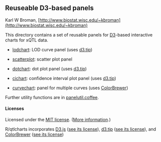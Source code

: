 ## Reuseable D3-based panels

Karl W Broman,
[http://www.biostat.wisc.edu/~kbroman](http://www.biostat.wisc.edu/~kbroman)

This directory contains a set of reusable panels for
[D3](http://d3js.org)-based interactive charts for xQTL data.

- [lodchart](inst/panels/lodchart): LOD curve panel
  (uses [d3.tip](http://github.com/Caged/d3-tip))
  
- [scatterplot](inst/panels/scatterplot): scatter plot panel

- [dotchart](inst/panels/dotchart): dot plot panel
  (uses [d3.tip](http://github.com/Caged/d3-tip))

- [cichart](inst/panels/cichart): confidence interval plot panel
  (uses [d3.tip](http://github.com/Caged/d3-tip))

- [curvechart](inst/panels/curvechart): panel for multiple curves
  (uses [ColorBrewer](http://colorbrewer2.org))

Further utility functions are in [panelutil.coffee](panelutil.coffee).

#### Licenses

Licensed under the [MIT license](LICENSE). ([More information](http://en.wikipedia.org/wiki/MIT_License).)

R/qtlcharts incorporates [D3.js](http://d3js.org)
([see its license](../d3/LICENSE)),
[d3.tip](http://github.com/Caged/d3-tip)
([see its license](../d3-tip/LICENSE)), and
[ColorBrewer](http://colorbrewer2.org) ([see its license](../colorbrewer/LICENSE))


